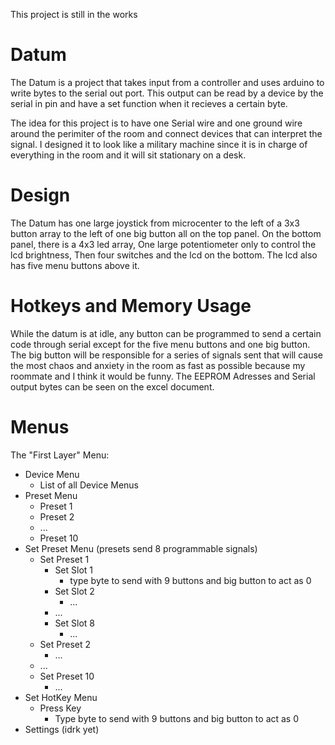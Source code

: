 This project is still in the works

# Datum
The Datum is a project that takes input from a controller and uses arduino to write bytes to the serial out port. This output can be read by a device by the serial in pin and have a set function when it recieves a certain byte.

The idea for this project is to have one Serial wire and one ground wire around the perimiter of the room and connect devices that can interpret the signal. I designed it to look like a military machine since it is in charge of everything in the room and it will sit stationary on a desk. 

# Design
The Datum has one large joystick from microcenter to the left of a 3x3 button array to the left of one big button all on the top panel. On the bottom panel, there is a 4x3 led array, One large potentiometer only to control the lcd brightness, Then four switches and the lcd on the bottom. The lcd also has five menu buttons above it.

# Hotkeys and Memory Usage
While the datum is at idle, any button can be programmed to send a certain code through serial except for the five menu buttons and one big button. The big button will be responsible for a series of signals sent that will cause the most chaos and anxiety in the room as fast as possible because my roommate and I think it would be funny. The EEPROM Adresses and Serial output bytes can be seen on the excel document.

# Menus
The "First Layer" Menu:
- Device Menu
  - List of all Device Menus
- Preset Menu
  - Preset 1
  - Preset 2
  - ...
  - Preset 10
- Set Preset Menu (presets send 8 programmable signals)
  - Set Preset 1
    - Set Slot 1
      - type byte to send with 9 buttons and big button to act as 0
    - Set Slot 2
      - ...
    - ...
    - Set Slot 8
      - ...
  - Set Preset 2
    - ...
  - ...
  - Set Preset 10
    - ...
- Set HotKey Menu
  - Press Key
    - Type byte to send with 9 buttons and big button to act as 0
- Settings (idrk yet)

